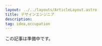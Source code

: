 ```yaml
---
layout: ../../layouts/ArticleLayout.astro
title: デザインエンジニア
description: 
tag: idea,occupation
---
```


この記事は準備中です。
